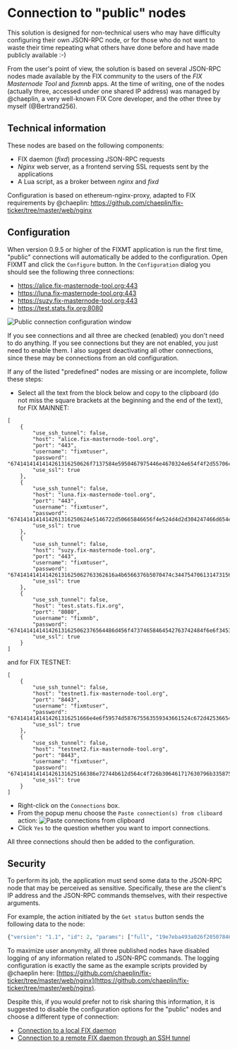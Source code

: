 # Connection to "public" nodes

This solution is designed for non-technical users who may have difficulty configuring their own JSON-RPC node, or for those who do not want to waste their time repeating what others have done before and have made publicly available :-)

From the user's point of view, the solution is based on several JSON-RPC nodes made available by the FIX community to the users of the *FIX Masternode Tool* and *fixmnb* apps. At the time of writing, one of the nodes (actually three, accessed under one shared IP address) was managed by @chaeplin, a very well-known FIX Core developer, and the other three by myself (@Bertrand256).

## Technical information

These nodes are based on the following components:
 * FIX daemon (*fixd*) processing JSON-RPC requests
 * *Nginx* web server, as a frontend serving SSL requests sent by the applications
 * A Lua script, as a broker between *nginx* and *fixd*

Configuration is based on ethereum-nginx-proxy, adapted to FIX requirements by @chaeplin: https://github.com/chaeplin/fix-ticker/tree/master/web/nginx

## Configuration

When version 0.9.5 or higher of the FIXMT application is run the first time, "public" connections will automatically be added to the configuration. Open FIXMT and click the `Configure` button. In the `Configuration` dialog you should see the following three connections:
 * https://alice.fix-masternode-tool.org:443
 * https://luna.fix-masternode-tool.org:443
 * https://suzy.fix-masternode-tool.org:443
 * https://test.stats.fix.org:8080

![Public connection configuration window](img/fixmt-config-dlg-public.png)

If you see connections and all three are checked (enabled) you don't need to do anything. If you see connections but they are not enabled, you just need to enable them. I also suggest deactivating all other connections, since these may be connections from an old configuration.

If any of the listed "predefined" nodes are missing or are incomplete, follow these steps:
 * Select all the text from the block below and copy to the clipboard (do not miss the square brackets at the beginning and the end of the text), for FIX MAINNET:
```﻿
[
    {
        "use_ssh_tunnel": false,
        "host": "alice.fix-masternode-tool.org",
        "port": "443",
        "username": "fixmtuser",
        "password": "6741414141414261316250626f7137584e5950467975446e4670324e654f4f2d55706c37456634344c416d3461446d3035706436764d625875723137424b526a73665630444471506e795a475a446d696b2d657742526e4268597a634f364a624f673d3d",
        "use_ssl": true
    },
    {
        "use_ssh_tunnel": false,
        "host": "luna.fix-masternode-tool.org",
        "port": "443",
        "username": "fixmtuser",
        "password": "6741414141414261316250624e5146722d50665846656f4e524d4d2d304247466d654e4a496f5f4f352d364b74514a36364a695955387a63524f456663624a347953567152527570625830537a583234757135316c2d775444555a5a6865786b44413d3d",
        "use_ssl": true
    },
    {
        "use_ssh_tunnel": false,
        "host": "suzy.fix-masternode-tool.org",
        "port": "443",
        "username": "fixmtuser",
        "password": "674141414141426131625062763362616a4b6566376b5070474c3447547061314731562d4854314e69784a4c74382d5870744b674a4b64454d7765306142495756734f52463077647651727247335878536a7050376253596c664469783167386f413d3d",
        "use_ssl": true
    },
    {
        "use_ssh_tunnel": false,
        "host": "test.stats.fix.org",
        "port": "8080",
        "username": "fixmnb",
        "password": "674141414141426131625062376564486d456f47374658464542763742484f6e6f3453686350587837654d514c51484a4a46385a4c415a374a325574445637454d3356793979337444525f765f524e7a56747579344d73714d426d6c372d6d4c72773d3d",
        "use_ssl": true
    }
]
```
and for FIX TESTNET:
```
[
    {
        "use_ssh_tunnel": false,
        "host": "testnet1.fix-masternode-tool.org",
        "port": "8443",
        "username": "fixmtuser",
        "password": "6741414141414261316251666e4e6f59574d587675563559343661524c672d4253665433734a74324a6c52304f316677586a67507071326a75515072734d667058706c525f304f6b4861565f5974414469325f6d78584745393677592d6a4b6f56773d3d",
        "use_ssl": true
    },
    {
        "use_ssh_tunnel": false,
        "host": "testnet2.fix-masternode-tool.org",
        "port": "8443",
        "username": "fixmtuser",
        "password": "674141414141426131625166386e72744b612d564c4f726b306461717630796b335875586c336b626849665a587964697343574b314f32325a513378475876704c65324b35746435367659366b68416f4b6d395577437477414979716d6f636841513d3d",
        "use_ssl": true
    }
]
```
 * Right-click on the `Connections` box.
 * From the popup menu choose the `Paste connection(s) from cliboard` action:
    ![Paste connections from clipboard](img/fixmt-config-dlg-public-recover.png)
 * Click `Yes` to the question whether you want to import connections.

All three connections should then be added to the configuration.

## Security

To perform its job, the application must send some data to the JSON-RPC node that may be perceived as sensitive. Specifically, these are the client's IP address and the JSON-RPC commands themselves, with their respective arguments.

For example, the action initiated by the `Get status` button sends the following data to the node:
```python
{"version": "1.1", "id": 2, "params": ["full", "19e7eba493a026f205078469566e4df6a5a4b1428965574b55bec2412ddc9c48-0"], "method": "masternodelist"}
```

To maximize user anonymity, all three published nodes have disabled logging of any information related to JSON-RPC commands. The logging configuration is exactly the same as the example scripts provided by @chaeplin here: [https://github.com/chaeplin/fix-ticker/tree/master/web/nginx](https://github.com/chaeplin/fix-ticker/tree/master/web/nginx).

Despite this, if you would prefer not to risk sharing this information, it is suggested to disable the configuration options for the "public" nodes and choose a different type of connection:

- [Connection to a local FIX daemon](config-connection-direct.md)
- [Connection to a remote FIX daemon through an SSH tunnel](config-connection-ssh.md)
